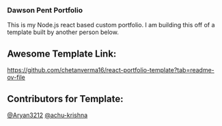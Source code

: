 <!-- ![thumbnail]() -->


### Dawson Pent Portfolio
This is my Node.js react based custom portfolio.  I am building this off of a template built by another person below.


## Awesome Template Link:
https://github.com/chetanverma16/react-portfolio-template?tab=readme-ov-file
## Contributors for Template:
[@Aryan3212](https://github.com/Aryan3212) [@achu-krishna](https://github.com/achu-krishna)






